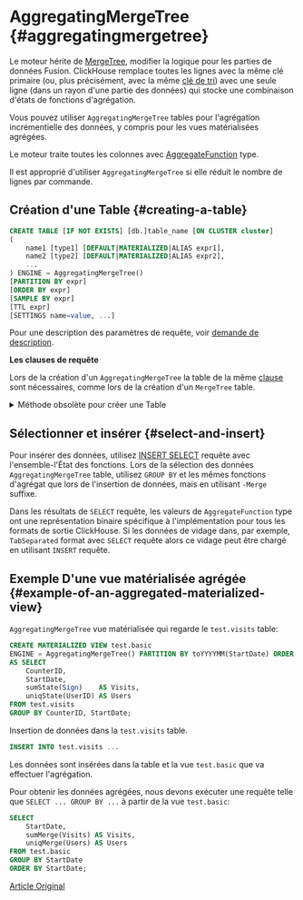 # AggregatingMergeTree {#aggregatingmergetree}

Le moteur hérite de [MergeTree](mergetree.md#table_engines-mergetree), modifier la logique pour les parties de données Fusion. ClickHouse remplace toutes les lignes avec la même clé primaire (ou, plus précisément, avec la même [clé de tri](mergetree.md)) avec une seule ligne (dans un rayon d'une partie des données) qui stocke une combinaison d'états de fonctions d'agrégation.

Vous pouvez utiliser `AggregatingMergeTree` tables pour l'agrégation incrémentielle des données, y compris pour les vues matérialisées agrégées.

Le moteur traite toutes les colonnes avec [AggregateFunction](../../data_types/nested_data_structures/aggregatefunction.md) type.

Il est approprié d'utiliser `AggregatingMergeTree` si elle réduit le nombre de lignes par commande.

## Création d'une Table {#creating-a-table}

``` sql
CREATE TABLE [IF NOT EXISTS] [db.]table_name [ON CLUSTER cluster]
(
    name1 [type1] [DEFAULT|MATERIALIZED|ALIAS expr1],
    name2 [type2] [DEFAULT|MATERIALIZED|ALIAS expr2],
    ...
) ENGINE = AggregatingMergeTree()
[PARTITION BY expr]
[ORDER BY expr]
[SAMPLE BY expr]
[TTL expr]
[SETTINGS name=value, ...]
```

Pour une description des paramètres de requête, voir [demande de description](../../query_language/create.md).

**Les clauses de requête**

Lors de la création d'un `AggregatingMergeTree` la table de la même [clause](mergetree.md) sont nécessaires, comme lors de la création d'un `MergeTree` table.

<details markdown="1">

<summary>Méthode obsolète pour créer une Table</summary>

!!! attention "Attention"
    N'utilisez pas cette méthode dans les nouveaux projets et, si possible, remplacez les anciens projets par la méthode décrite ci-dessus.

``` sql
CREATE TABLE [IF NOT EXISTS] [db.]table_name [ON CLUSTER cluster]
(
    name1 [type1] [DEFAULT|MATERIALIZED|ALIAS expr1],
    name2 [type2] [DEFAULT|MATERIALIZED|ALIAS expr2],
    ...
) ENGINE [=] AggregatingMergeTree(date-column [, sampling_expression], (primary, key), index_granularity)
```

Tous les paramètres ont la même signification que dans `MergeTree`.
</details>

## Sélectionner et insérer {#select-and-insert}

Pour insérer des données, utilisez [INSERT SELECT](../../query_language/insert_into.md) requête avec l'ensemble-l'État des fonctions.
Lors de la sélection des données `AggregatingMergeTree` table, utilisez `GROUP BY` et les mêmes fonctions d'agrégat que lors de l'insertion de données, mais en utilisant `-Merge` suffixe.

Dans les résultats de `SELECT` requête, les valeurs de `AggregateFunction` type ont une représentation binaire spécifique à l'implémentation pour tous les formats de sortie ClickHouse. Si les données de vidage dans, par exemple, `TabSeparated` format avec `SELECT` requête alors ce vidage peut être chargé en utilisant `INSERT` requête.

## Exemple D'une vue matérialisée agrégée {#example-of-an-aggregated-materialized-view}

`AggregatingMergeTree` vue matérialisée qui regarde le `test.visits` table:

``` sql
CREATE MATERIALIZED VIEW test.basic
ENGINE = AggregatingMergeTree() PARTITION BY toYYYYMM(StartDate) ORDER BY (CounterID, StartDate)
AS SELECT
    CounterID,
    StartDate,
    sumState(Sign)    AS Visits,
    uniqState(UserID) AS Users
FROM test.visits
GROUP BY CounterID, StartDate;
```

Insertion de données dans la `test.visits` table.

``` sql
INSERT INTO test.visits ...
```

Les données sont insérées dans la table et la vue `test.basic` que va effectuer l'agrégation.

Pour obtenir les données agrégées, nous devons exécuter une requête telle que `SELECT ... GROUP BY ...` à partir de la vue `test.basic`:

``` sql
SELECT
    StartDate,
    sumMerge(Visits) AS Visits,
    uniqMerge(Users) AS Users
FROM test.basic
GROUP BY StartDate
ORDER BY StartDate;
```

[Article Original](https://clickhouse.tech/docs/en/operations/table_engines/aggregatingmergetree/) <!--hide-->
